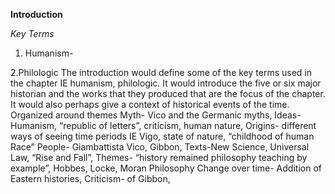 **Introduction**

*Key Terms*

1. Humanism- 

2.Philologic
The introduction would define some of the key terms used in the chapter IE humanism, philologic. It would introduce the five or six major historian and the works that they produced that are the focus of the chapter. It would also perhaps give a context of historical events of the time.
Organized around themes
Myth- Vico and the Germanic myths, 
Ideas- Humanism, “republic of letters”, criticism, human nature, 
Origins- different ways of seeing time periods IE Vigo, state of nature, “childhood of human Race”
People- Giambattista Vico, Gibbon,
Texts-New Science, Universal Law, “Rise and Fall”, 
Themes- “history remained philosophy teaching by example”,  Hobbes, Locke, Moran Philosophy
Change over time- Addition of Eastern histories, 
Criticism- of Gibbon, 



